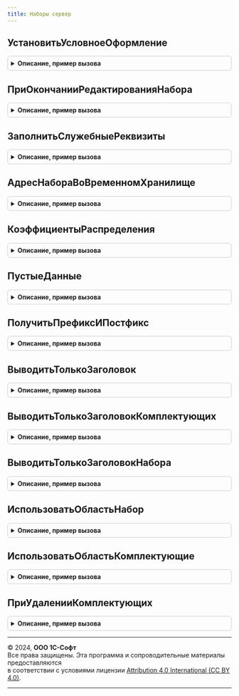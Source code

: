 ```yaml
---
title: Наборы сервер
---
```



## УстановитьУсловноеОформление
<details style="margin: 1em 0; padding: 0.5em; border: 1px solid #ccc; border-radius: 6px;">

<summary style="font-weight: bold; cursor: pointer;">Описание, пример вызова</summary>

```bsl

// Процедура устанавливает условное оформление для механизма Наборов
//
// Параметры:
//  Форма - ФормаКлиентскогоПриложения - Форма, в которой нужно установить условное оформление, должна содержать:
//    * Объект - ДокументОбъект
//  ИмяТЧ - Строка - Имя табличной части
//  ТЧФормы - Булево - ТЧ это реквизит формы.
//
Процедура УстановитьУсловноеОформление(Форма, ИмяТЧ, ТЧФормы = Ложь) Экспорт
```

Пример вызова
```bsl
НаборыСервер.УстановитьУсловноеОформление(Форма, ИмяТЧ, ТЧФормы);
```
</details>

## ПриОкончанииРедактированияНабора
<details style="margin: 1em 0; padding: 0.5em; border: 1px solid #ccc; border-radius: 6px;">

<summary style="font-weight: bold; cursor: pointer;">Описание, пример вызова</summary>

```bsl


// Процедура должна вызываться при окончании редактирования набора
// в форме редактирования набора.
//
// Параметры:
//  Форма - ФормаКлиентскогоПриложения
//  ИмяТЧ - Строка - Имя табличной части
//  Параметры - Структура:
//  * Данные - ТаблицаЗначений
//  * СтруктураДействийСИзмененнымиСтроками - Структура
//  * СтруктураДействийСДобавленнымиСтроками - Структура
//  * КолонкиНабора - Массив из Строка
//  * СоответствиеИменКолонок - Соответствие из КлючИЗначение:
//    ** Ключ - Строка
//    ** Значение - Строка
//  * СверхЗаказа - Булево,
//                - Неопределено
//
Процедура ПриОкончанииРедактированияНабора(Форма, ИмяТЧ = "Товары", Параметры) Экспорт
```

Пример вызова
```bsl
НаборыСервер.ПриОкончанииРедактированияНабора(Форма, ИмяТЧ, Параметры) 
```
</details>

## ЗаполнитьСлужебныеРеквизиты
<details style="margin: 1em 0; padding: 0.5em; border: 1px solid #ccc; border-radius: 6px;">

<summary style="font-weight: bold; cursor: pointer;">Описание, пример вызова</summary>

```bsl

// Процедура должна вызываться при чтении или создании формы на сервере
//
// Параметры:
//  Форма - ФормаКлиентскогоПриложения -
//  ИмяТЧ - Строка - Имя табличной части
//  ТЧТаблицаЗначенийФормы - Булево -
//
Процедура ЗаполнитьСлужебныеРеквизиты(Форма, ИмяТЧ = "Товары", ТЧТаблицаЗначенийФормы = Ложь) Экспорт
```

Пример вызова
```bsl
НаборыСервер.ЗаполнитьСлужебныеРеквизиты(Форма, ИмяТЧ, ТЧТаблицаЗначенийФормы);
```
</details>

## АдресНабораВоВременномХранилище
<details style="margin: 1em 0; padding: 0.5em; border: 1px solid #ccc; border-radius: 6px;">

<summary style="font-weight: bold; cursor: pointer;">Описание, пример вызова</summary>

```bsl

// Возвращает адрес набора во временном хранилище для
// последующего редактирования набора во временном хранилище.
//
// Параметры:
//  Форма - ФормаКлиентскогоПриложения -
//  Параметры - Структура - Параметры
//  ИмяТЧ - Строка - Имя табличной части
//
// Возвращаемое значение:
//  Строка - Адрес во временном хранилище.
//
Функция АдресНабораВоВременномХранилище(Форма, Параметры, ИмяТЧ = "Товары") Экспорт
```

Пример вызова
```bsl
Результат = НаборыСервер.АдресНабораВоВременномХранилище(Форма, Параметры, ИмяТЧ);
```
</details>

## КоэффициентыРаспределения
<details style="margin: 1em 0; padding: 0.5em; border: 1px solid #ccc; border-radius: 6px;">

<summary style="font-weight: bold; cursor: pointer;">Описание, пример вызова</summary>

```bsl

// Возвращает таблицу коэффициентов распределения цены набора на комплектующие
//
// Параметры:
//  ТабличнаяЧасть - ФормаКлиентскогоПриложения - Форма.
//  Параметры - Структура - Параметры распределения.
//
// Возвращаемое значение:
//  ТаблицаЗначений - Таблица коэффициентов распределения цены набора на комплектующие.
//
Функция КоэффициентыРаспределения(ТабличнаяЧасть, Параметры) Экспорт
```

Пример вызова
```bsl
Результат = НаборыСервер.КоэффициентыРаспределения(ТабличнаяЧасть, Параметры) 
```
</details>

## ПустыеДанные
<details style="margin: 1em 0; padding: 0.5em; border: 1px solid #ccc; border-radius: 6px;">

<summary style="font-weight: bold; cursor: pointer;">Описание, пример вызова</summary>

```bsl

// Возвращает пустые значения параметров подсистемы.
//
// Возвращаемое значение:
//  Структура - Пустые значения параметров.
Функция ПустыеДанные() Экспорт
```

Пример вызова
```bsl
Результат = НаборыСервер.ПустыеДанные() 
```
</details>

## ПолучитьПрефиксИПостфикс
<details style="margin: 1em 0; padding: 0.5em; border: 1px solid #ccc; border-radius: 6px;">

<summary style="font-weight: bold; cursor: pointer;">Описание, пример вызова</summary>

```bsl

// Возвращает префикс и постфикс наименования для вывода в печатных формах
//
// Параметры:
//  СтрокаТовары - Структура - Строка таблицы
//  ИспользоватьНаборы - Булево - Значение ФО "ИспользоватьНаборы".
//
// Возвращаемое значение:
//  Структура - префикс и постфикс.
Функция ПолучитьПрефиксИПостфикс(СтрокаТовары, ИспользоватьНаборы) Экспорт
```

Пример вызова
```bsl
Результат = НаборыСервер.ПолучитьПрефиксИПостфикс(СтрокаТовары, ИспользоватьНаборы) 
```
</details>

## ВыводитьТолькоЗаголовок
<details style="margin: 1em 0; padding: 0.5em; border: 1px solid #ccc; border-radius: 6px;">

<summary style="font-weight: bold; cursor: pointer;">Описание, пример вызова</summary>

```bsl

// Возвращает Истина, если СтрокаТовара должна отображаться с пустыми данными в колонках
// за исключением наименования.
//
// Параметры:
//  СтрокаТовары - Структура - Строка таблицы.
//  ИспользоватьНаборы - Булево - Значение ФО "ИспользоватьНаборы".
//
// Возвращаемое значение:
//  Булево - СтрокаТовара должна отображаться с пустыми данными в колонках
//           за исключением наименования.
Функция ВыводитьТолькоЗаголовок(СтрокаТовары, ИспользоватьНаборы) Экспорт
```

Пример вызова
```bsl
Результат = НаборыСервер.ВыводитьТолькоЗаголовок(СтрокаТовары, ИспользоватьНаборы) 
```
</details>

## ВыводитьТолькоЗаголовокКомплектующих
<details style="margin: 1em 0; padding: 0.5em; border: 1px solid #ccc; border-radius: 6px;">

<summary style="font-weight: bold; cursor: pointer;">Описание, пример вызова</summary>

```bsl

// Возвращает Истина, если СтрокаТовара должна отображаться с пустыми данными в колонках
// за исключением наименования и данная строка - Комплектующие набора.
//
// Параметры:
//  СтрокаТовары - Структура - Строка таблицы.
//  ИспользоватьНаборы - Булево - Значение ФО "ИспользоватьНаборы".
//
// Возвращаемое значение:
//  Булево -
Функция ВыводитьТолькоЗаголовокКомплектующих(СтрокаТовары, ИспользоватьНаборы) Экспорт
```

Пример вызова
```bsl
Результат = НаборыСервер.ВыводитьТолькоЗаголовокКомплектующих(СтрокаТовары, ИспользоватьНаборы) 
```
</details>

## ВыводитьТолькоЗаголовокНабора
<details style="margin: 1em 0; padding: 0.5em; border: 1px solid #ccc; border-radius: 6px;">

<summary style="font-weight: bold; cursor: pointer;">Описание, пример вызова</summary>

```bsl

// Возвращает Истина, если СтрокаТовара должна отображаться с пустыми данными в колонках
// за исключением наименования и данная строка - Набор.
//
// Параметры:
//  СтрокаТовары - Структура - Строка таблицы.
//  ИспользоватьНаборы - Булево - Значение ФО "ИспользоватьНаборы".
//
// Возвращаемое значение:
//  Булево - СтрокаТовара должна отображаться с пустыми данными в колонках
//           за исключением наименования и данная строка - Набор.
//
Функция ВыводитьТолькоЗаголовокНабора(СтрокаТовары, ИспользоватьНаборы) Экспорт
```

Пример вызова
```bsl
Результат = НаборыСервер.ВыводитьТолькоЗаголовокНабора(СтрокаТовары, ИспользоватьНаборы) 
```
</details>

## ИспользоватьОбластьНабор
<details style="margin: 1em 0; padding: 0.5em; border: 1px solid #ccc; border-radius: 6px;">

<summary style="font-weight: bold; cursor: pointer;">Описание, пример вызова</summary>

```bsl

// Возвращает Истина, если область набора должна быть использована в печатной форме
//
// Параметры:
//  СтрокаТовары - Структура - СтрокаТаблицы.
//  ИспользоватьНаборы - Булево - Значение ФО "ИспользоватьНаборы".
//
// Возвращаемое значение:
//  Булево - область набора должна быть использована в печатной форме.
//
Функция ИспользоватьОбластьНабор(СтрокаТовары, ИспользоватьНаборы) Экспорт
```

Пример вызова
```bsl
Результат = НаборыСервер.ИспользоватьОбластьНабор(СтрокаТовары, ИспользоватьНаборы) 
```
</details>

## ИспользоватьОбластьКомплектующие
<details style="margin: 1em 0; padding: 0.5em; border: 1px solid #ccc; border-radius: 6px;">

<summary style="font-weight: bold; cursor: pointer;">Описание, пример вызова</summary>

```bsl

// Возвращает Истина, если область комплектующих должна быть использована в печатной форме.
//
// Параметры:
//  СтрокаТовары - Структура - Строка таблицы.
//  ИспользоватьНаборы - Булево - Значение ФО "ИспользоватьНаборы".
//
// Возвращаемое значение:
//  Булево - область комплектующих должна быть использована в печатной форме.
//
Функция ИспользоватьОбластьКомплектующие(СтрокаТовары, ИспользоватьНаборы) Экспорт
```

Пример вызова
```bsl
Результат = НаборыСервер.ИспользоватьОбластьКомплектующие(СтрокаТовары, ИспользоватьНаборы) 
```
</details>

## ПриУдаленииКомплектующих
<details style="margin: 1em 0; padding: 0.5em; border: 1px solid #ccc; border-radius: 6px;">

<summary style="font-weight: bold; cursor: pointer;">Описание, пример вызова</summary>

```bsl

// Процедура обработчик события ПриУдалении
//
// Параметры:
//  Форма     - ФормаКлиентскогоПриложения -
//  ИмяТЧ     - Строка - Имя табличной части
//  Параметры - Структура - (Наборы, Прочее).
//
Процедура ПриУдаленииКомплектующих(Форма, ИмяТЧ, Параметры) Экспорт
```

Пример вызова
```bsl
НаборыСервер.ПриУдаленииКомплектующих(Форма, ИмяТЧ, Параметры) 
```
</details>

---

© 2024, **ООО 1С-Софт**  
Все права защищены. Эта программа и сопроводительные материалы предоставляются  
в соответствии с условиями лицензии [Attribution 4.0 International (CC BY 4.0)](https://creativecommons.org/licenses/by/4.0/legalcode).

---
